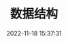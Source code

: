 ---
title: 数据结构
tags: 
    - 大学课程
categories: 
  - Computer
summary: 数据结构
description: 数据结构
date: 2022-11-18 15:37:31
# plugins:
#   - mathjax
# sticky: 2
autoGroup-2: 计算机底层
---